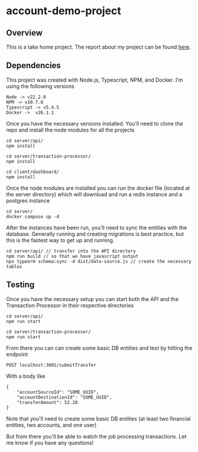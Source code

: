 # account-demo-project


## Overview
This is a take home project. The report about my project can be found [here](https://northern-fascinator-7d7.notion.site/Bridge-Take-Home-479a2e3b1c7741a199147a25d90e8af8).

## Dependencies
This project was created with Node.js, Typescript, NPM, and Docker. I'm using the following versions 

```
Node -> v22.2.0
NPM -> v10.7.0
Typescript -> v5.4.5
Docker ->  v26.1.1
```

Once you have the necessary versions installed. You'll need to clone the repo and install the node modules for all the projects

```
cd server/api/
npm install 

cd server/transaction-processor/
npm install 

cd client/dashboard/ 
npm install
```

Once the node modules are installed you can run the docker file (located at the server directory) which will download and run a redis instance and a postgres instance

```
cd server/
docker compose up -d
```

After the instances have been run, you'll need to sync the entities with the database. Generally running and creating migrations is best practice, but this is the fastest way to get up and running.

```
cd server/api/ // transfer into the API directory
npm run build // so that we have javascript output
npx typeorm schema:sync -d dist/data-source.js // create the necessary tables
```

## Testing

Once you have the necessary setup you can start both the API and the Transaction Processor in their respective directories 

```
cd server/api/
npm run start

cd server/transaction-processor/
npm run start
```

From there you can can create some basic DB entities and test by hitting the endpoint 
```
POST localhost:3001/submitTransfer

```
With a body like 
```
{
    "accountSourceId": "SOME_UUID",
    "accountDestinationId": "SOME_UUID",
    "transferAmount": 52.28
}
```

Note that you'll need to create some basic DB entities (at least two financial entities, two accounts, and one user)

But from there you'll be able to watch the job processing transactions. Let me know if you have any questions!







